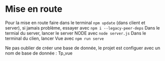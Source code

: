 # Mise en route

Pour la mise en route faire dans le terminal `npm update` (dans client et server), si jamais problème, essayer avec `npm i --legacy-peer-deps`
Dans le termial du server, lancer le server NODE avec `node server.js`
Dans le terminal du clien, lancer Vue avec `npm run serve`

Ne pas oublier de créer une base de donnée, le projet est configuer avec un nom de base de donnée : Tp_vue
